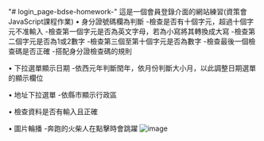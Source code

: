 "# login_page-bdse-homework-" 
這是一個會員登錄介面的網站練習(資策會JavaScript課程作業)
•	身分證號碼欄為判斷
  -檢查是否有十個字元，超過十個字元不准輸入
  -檢查第一個字元是否為英文字母，若為小寫將其轉換成大寫
  -檢查第二個字元是否為1或2數字
  -檢查第三個至第十個字元是否為數字
  -檢查最後一個檢查碼是否正確
  -搭配身分證檢查碼的規則

•	下拉選單顯示日期
  -依西元年判斷閏年，依月份判斷大小月，以此調整日期選單的顯示欄位

•	地址下拉選單
  -依縣市顯示行政區

•	檢查資料是否有輸入且正確

•	圖片輪播
  -奔跑的火柴人在點擊時會跳躍
![image](https://user-images.githubusercontent.com/90513341/210948407-88df2faf-d48b-4b35-92b1-b7f80d4ccc52.png)
